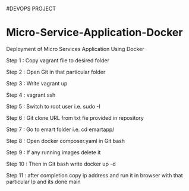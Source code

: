 #DEVOPS PROJECT
# Micro-Service-Application-Docker
Deployment of Micro Services Application Using Docker

Step 1 : Copy vagrant file to desired folder 

Step 2 : Open Git in that particular folder

Step 3 : Write vagrant up

Step 4 : vagrant ssh 

Step 5 : Switch to root user
                i.e. sudo -I

Step 6 : Git clone URL from txt fie provided in repository 

Step 7 : Go to emart folder i.e. cd emartapp/

Step 8 : Open docker composer.yaml in Git bash

Step 9 : If any running images delete it 

Step 10 : Then in Git bash write docker up -d

Step 11 : after completion copy ip address and run it in browser with that particular Ip and its done
 main
